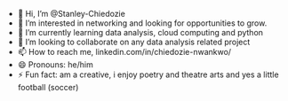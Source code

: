 - 👋 Hi, I’m @Stanley-Chiedozie
- 👀 I’m interested in networking and looking for opportunities to grow.
- 🌱 I’m currently learning data analysis, cloud computing and python
- 💞️ I’m looking to collaborate on any data analysis related project
- 📫 How to reach me, linkedin.com/in/chiedozie-nwankwo/
- 😄 Pronouns: he/him
- ⚡ Fun fact: am a creative, i enjoy poetry and theatre arts and yes a little football (soccer)

<!---
Stanley-Chiedozie/Stanley-Chiedozie is a ✨ special ✨ repository because its `README.md` (this file) appears on your GitHub profile.
You can click the Preview link to take a look at your changes.
--->
